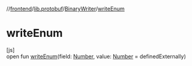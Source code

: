 //[frontend](../../../index.md)/[lib.protobuf](../index.md)/[BinaryWriter](index.md)/[writeEnum](write-enum.md)

# writeEnum

[js]\
open fun [writeEnum](write-enum.md)(field: [Number](https://kotlinlang.org/api/latest/jvm/stdlib/kotlin/-number/index.html), value: [Number](https://kotlinlang.org/api/latest/jvm/stdlib/kotlin/-number/index.html) = definedExternally)
